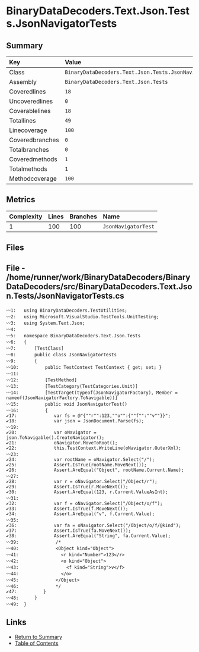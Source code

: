 ﻿# BinaryDataDecoders.Text.Json.Tests.JsonNavigatorTests

## Summary

| Key             | Value                                                   |
| :-------------- | :------------------------------------------------------ |
| Class           | `BinaryDataDecoders.Text.Json.Tests.JsonNavigatorTests` |
| Assembly        | `BinaryDataDecoders.Text.Json.Tests`                    |
| Coveredlines    | `18`                                                    |
| Uncoveredlines  | `0`                                                     |
| Coverablelines  | `18`                                                    |
| Totallines      | `49`                                                    |
| Linecoverage    | `100`                                                   |
| Coveredbranches | `0`                                                     |
| Totalbranches   | `0`                                                     |
| Coveredmethods  | `1`                                                     |
| Totalmethods    | `1`                                                     |
| Methodcoverage  | `100`                                                   |

## Metrics

| Complexity | Lines | Branches | Name                |
| :--------- | :---- | :------- | :------------------ |
| 1          | 100   | 100      | `JsonNavigatorTest` |

## Files

## File - /home/runner/work/BinaryDataDecoders/BinaryDataDecoders/src/BinaryDataDecoders.Text.Json.Tests/JsonNavigatorTests.cs

```CSharp
〰1:   using BinaryDataDecoders.TestUtilities;
〰2:   using Microsoft.VisualStudio.TestTools.UnitTesting;
〰3:   using System.Text.Json;
〰4:   
〰5:   namespace BinaryDataDecoders.Text.Json.Tests
〰6:   {
〰7:       [TestClass]
〰8:       public class JsonNavigatorTests
〰9:       {
〰10:          public TestContext TestContext { get; set; }
〰11:  
〰12:          [TestMethod]
〰13:          [TestCategory(TestCategories.Unit)]
〰14:          [TestTarget(typeof(JsonNavigatorFactory), Member = nameof(JsonNavigatorFactory.ToNavigable))]
〰15:          public void JsonNavigatorTest()
〰16:          {
✔17:              var fs = @"{""r"":123,""o"":{""f"":""v""}}";
✔18:              var json = JsonDocument.Parse(fs);
〰19:  
✔20:              var oNavigator = json.ToNavigable().CreateNavigator();
✔21:              oNavigator.MoveToRoot();
✔22:              this.TestContext.WriteLine(oNavigator.OuterXml);
〰23:  
✔24:              var rootName = oNavigator.Select("/");
✔25:              Assert.IsTrue(rootName.MoveNext());
✔26:              Assert.AreEqual("Object", rootName.Current.Name);
〰27:  
✔28:              var r = oNavigator.Select("/Object/r");
✔29:              Assert.IsTrue(r.MoveNext());
✔30:              Assert.AreEqual(123, r.Current.ValueAsInt);
〰31:  
✔32:              var f = oNavigator.Select("/Object/o/f");
✔33:              Assert.IsTrue(f.MoveNext());
✔34:              Assert.AreEqual("v", f.Current.Value);
〰35:  
✔36:              var fa = oNavigator.Select("/Object/o/f/@kind");
✔37:              Assert.IsTrue(fa.MoveNext());
✔38:              Assert.AreEqual("String", fa.Current.Value);
〰39:              /*
〰40:              <Object kind="Object">
〰41:                <r kind="Number">123</r>
〰42:                <o kind="Object">
〰43:                  <f kind="String">v</f>
〰44:                </o>
〰45:              </Object>
〰46:              */
✔47:          }
〰48:      }
〰49:  }
```

## Links

* [Return to Summary](Summary.md)
* [Table of Contents](../TOC.md)

